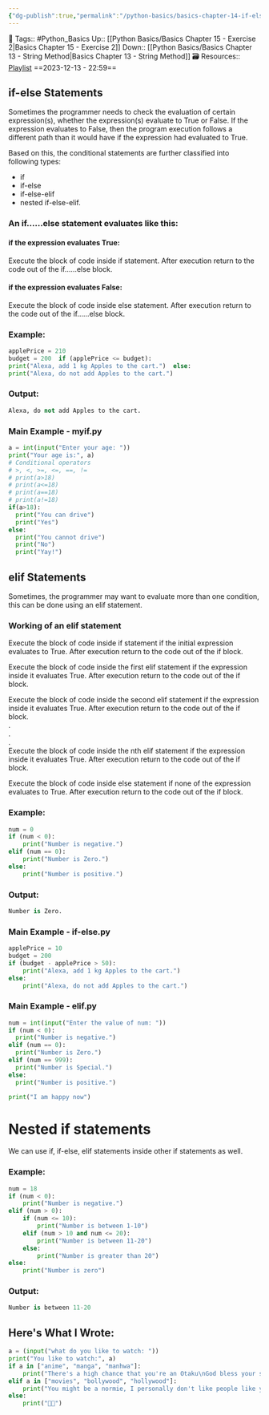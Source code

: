 ```yaml
---
{"dg-publish":true,"permalink":"/python-basics/basics-chapter-14-if-else-conditional-statements-in-python/","dgPassFrontmatter":true,"noteIcon":"1","created":"2023-12-13T22:59:30.967+05:30","updated":"2023-12-18T20:44:20.905+05:30"}
---
```


🧶 Tags:: #Python_Basics 
Up:: [[Python Basics/Basics Chapter 15 - Exercise 2\|Basics Chapter 15 - Exercise 2]]
Down:: [[Python Basics/Basics Chapter 13 - String Method\|Basics Chapter 13 - String Method]]
🗃 Resources:: [Playlist](https://www.youtube.com/playlist?list=PLu0W_9lII9agwh1XjRt242xIpHhPT2llg)
==2023-12-13 - 22:59==
## if-else Statements
Sometimes the programmer needs to check the evaluation of certain expression(s), whether the expression(s) evaluate to True or False. If the expression evaluates to False, then the program execution follows a different path than it would have if the expression had evaluated to True.

Based on this, the conditional statements are further classified into following types:
- if
- if-else
- if-else-elif
- nested if-else-elif.
### An if……else statement evaluates like this:
#### if the expression evaluates True:
Execute the block of code inside if statement. After execution return to the code out of the if……else block.
#### if the expression evaluates False:
Execute the block of code inside else statement. After execution return to the code out of the if……else block.
### Example:
```python
applePrice = 210
budget = 200  if (applePrice <= budget):
print("Alexa, add 1 kg Apples to the cart.")  else:
print("Alexa, do not add Apples to the cart.")
```

### Output:
```python
Alexa, do not add Apples to the cart.
```

### Main Example - myif.py
```python
a = int(input("Enter your age: "))
print("Your age is:", a)
# Conditional operators 
# >, <, >=, <=, ==, !=
# print(a>18)
# print(a<=18)
# print(a==18)
# print(a!=18)
if(a>18):
  print("You can drive")
  print("Yes")
else:
  print("You cannot drive")
  print("No")
  print("Yay!")
```
## elif Statements
Sometimes, the programmer may want to evaluate more than one condition, this can be done using an elif statement.
### Working of an elif statement
Execute the block of code inside if statement if the initial expression evaluates to True. After execution return to the code out of the if block.

Execute the block of code inside the first elif statement if the expression inside it evaluates True. After execution return to the code out of the if block.

Execute the block of code inside the second elif statement if the expression inside it evaluates True. After execution return to the code out of the if block.  
.  
.  
.  
Execute the block of code inside the nth elif statement if the expression inside it evaluates True. After execution return to the code out of the if block.

Execute the block of code inside else statement if none of the expression evaluates to True. After execution return to the code out of the if block.
### Example:
```python
num = 0
if (num < 0):
	print("Number is negative.")
elif (num == 0):
	print("Number is Zero.")
else:
	print("Number is positive.")
```
### Output:
```python
Number is Zero.
```
### Main Example - if-else.py
```python
applePrice = 10
budget = 200
if (budget - applePrice > 50):
    print("Alexa, add 1 kg Apples to the cart.")
else:
    print("Alexa, do not add Apples to the cart.")
```

### Main Example - elif.py
```python
num = int(input("Enter the value of num: "))
if (num < 0):
  print("Number is negative.")
elif (num == 0):
  print("Number is Zero.")
elif (num == 999):
  print("Number is Special.")
else:
  print("Number is positive.")

print("I am happy now")
```
# Nested if statements
We can use if, if-else, elif statements inside other if statements as well.  
### Example:
```python
num = 18
if (num < 0):
	print("Number is negative.")
elif (num > 0):
	if (num <= 10):
		print("Number is between 1-10")
	elif (num > 10 and num <= 20):
		print("Number is between 11-20")
	else:
		print("Number is greater than 20")
else:
	print("Number is zero")
```
### Output:
```python
Number is between 11-20
```

## Here's What I Wrote:
```python
a = (input("what do you like to watch: "))
print("You like to watch:", a)
if a in ["anime", "manga", "manhwa"]:
    print("There's a high chance that you're an Otaku\nGod bless your soul!")
elif a in ["movies", "bollywood", "hollywood"]:
    print("You might be a normie, I personally don't like people like you!\nGet out of my site this instant!")
else:
    print("😵‍💫")
```
